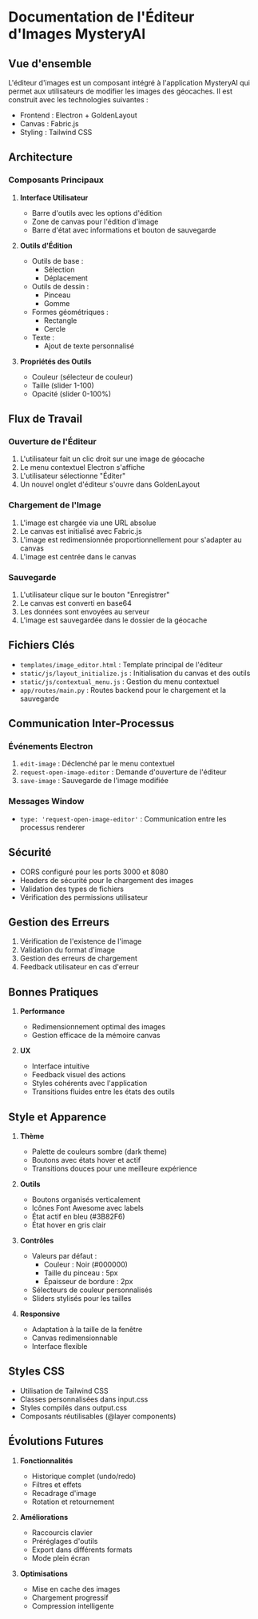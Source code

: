 # Documentation de l'Éditeur d'Images MysteryAI

## Vue d'ensemble

L'éditeur d'images est un composant intégré à l'application MysteryAI qui permet aux utilisateurs de modifier les images des géocaches. Il est construit avec les technologies suivantes :
- Frontend : Electron + GoldenLayout
- Canvas : Fabric.js
- Styling : Tailwind CSS

## Architecture

### Composants Principaux

1. **Interface Utilisateur**
   - Barre d'outils avec les options d'édition
   - Zone de canvas pour l'édition d'image
   - Barre d'état avec informations et bouton de sauvegarde

2. **Outils d'Édition**
   - Outils de base :
     * Sélection
     * Déplacement
   - Outils de dessin :
     * Pinceau
     * Gomme
   - Formes géométriques :
     * Rectangle
     * Cercle
   - Texte :
     * Ajout de texte personnalisé

3. **Propriétés des Outils**
   - Couleur (sélecteur de couleur)
   - Taille (slider 1-100)
   - Opacité (slider 0-100%)

## Flux de Travail

### Ouverture de l'Éditeur

1. L'utilisateur fait un clic droit sur une image de géocache
2. Le menu contextuel Electron s'affiche
3. L'utilisateur sélectionne "Éditer"
4. Un nouvel onglet d'éditeur s'ouvre dans GoldenLayout

### Chargement de l'Image

1. L'image est chargée via une URL absolue
2. Le canvas est initialisé avec Fabric.js
3. L'image est redimensionnée proportionnellement pour s'adapter au canvas
4. L'image est centrée dans le canvas

### Sauvegarde

1. L'utilisateur clique sur le bouton "Enregistrer"
2. Le canvas est converti en base64
3. Les données sont envoyées au serveur
4. L'image est sauvegardée dans le dossier de la géocache

## Fichiers Clés

- `templates/image_editor.html` : Template principal de l'éditeur
- `static/js/layout_initialize.js` : Initialisation du canvas et des outils
- `static/js/contextual_menu.js` : Gestion du menu contextuel
- `app/routes/main.py` : Routes backend pour le chargement et la sauvegarde

## Communication Inter-Processus

### Événements Electron

1. `edit-image` : Déclenché par le menu contextuel
2. `request-open-image-editor` : Demande d'ouverture de l'éditeur
3. `save-image` : Sauvegarde de l'image modifiée

### Messages Window

- `type: 'request-open-image-editor'` : Communication entre les processus renderer

## Sécurité

- CORS configuré pour les ports 3000 et 8080
- Headers de sécurité pour le chargement des images
- Validation des types de fichiers
- Vérification des permissions utilisateur

## Gestion des Erreurs

1. Vérification de l'existence de l'image
2. Validation du format d'image
3. Gestion des erreurs de chargement
4. Feedback utilisateur en cas d'erreur

## Bonnes Pratiques

1. **Performance**
   - Redimensionnement optimal des images
   - Gestion efficace de la mémoire canvas

2. **UX**
   - Interface intuitive
   - Feedback visuel des actions
   - Styles cohérents avec l'application
   - Transitions fluides entre les états des outils

## Style et Apparence

1. **Thème**
   - Palette de couleurs sombre (dark theme)
   - Boutons avec états hover et actif
   - Transitions douces pour une meilleure expérience

2. **Outils**
   - Boutons organisés verticalement
   - Icônes Font Awesome avec labels
   - État actif en bleu (#3B82F6)
   - État hover en gris clair

3. **Contrôles**
   - Valeurs par défaut :
     * Couleur : Noir (#000000)
     * Taille du pinceau : 5px
     * Épaisseur de bordure : 2px
   - Sélecteurs de couleur personnalisés
   - Sliders stylisés pour les tailles

4. **Responsive**
   - Adaptation à la taille de la fenêtre
   - Canvas redimensionnable
   - Interface flexible

## Styles CSS
- Utilisation de Tailwind CSS
- Classes personnalisées dans input.css
- Styles compilés dans output.css
- Composants réutilisables (@layer components)

## Évolutions Futures

1. **Fonctionnalités**
   - Historique complet (undo/redo)
   - Filtres et effets
   - Recadrage d'image
   - Rotation et retournement

2. **Améliorations**
   - Raccourcis clavier
   - Préréglages d'outils
   - Export dans différents formats
   - Mode plein écran

3. **Optimisations**
   - Mise en cache des images
   - Chargement progressif
   - Compression intelligente
